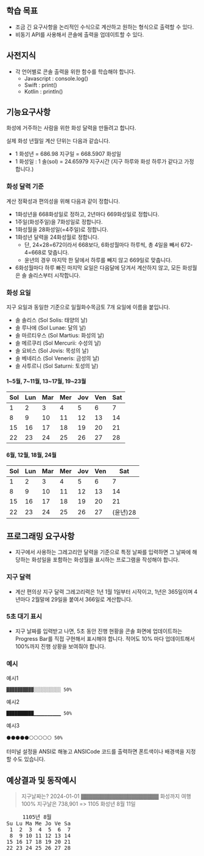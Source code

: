 ## 학습 목표
- 조금 긴 요구사항을 논리적인 수식으로 계산하고 원하는 형식으로 출력할 수 있다.
- 비동기 API를 사용해서 콘솔에 출력을 업데이트할 수 있다.

## 사전지식
- 각 언어별로 콘솔 출력을 위한 함수를 학습해야 합니다.
  - Javascript : console.log()
  - Swift : print()
  - Kotlin : println()

## 기능요구사항
화성에 거주하는 사람을 위한 화성 달력을 만들려고 합니다.

실제 화성 년월일 계산 단위는 다음과 같습니다.
- 1 화성년 = 686.98 지구일 = 668.5907 화성일
- 1 화성일 : 1 솔(sol) = 24.65979 지구시간 (지구 하루와 화성 하루가 같다고 가정합니다.)

### 화성 달력 기준
계산 정확성과 편의성을 위해 다음과 같이 정합니다.
- 1화성년을 668화성일로 정하고, 2년마다 669화성일로 정합니다.
- 1주일(화성주일)을 7화성일로 정합니다.
- 1화성월을 28화성일(=4주일)로 정합니다.
- 1화성년 달력을 24화성월로 정합니다.
  - 단, 24×28=672이라서 668보다, 6화성월마다 하루씩, 총 4일을 빼서 672-4=668로 맞춥니다.
  - 윤년의 경우 마지막 한 달에서 하루를 빼지 않고 669일로 맞춥니다.
- 6화성월마다 하루 빠진 마지막 요일은 다음달에 당겨서 계산하지 않고, 모든 화성월은 솔 솔리스부터 시작합니다.

### 화성 요일
지구 요일과 동일한 기준으로 일월화수목금토 7개 요일에 이름을 붙입니다.
- 솔 솔리스 (Sol Solis: 태양의 날)
- 솔 루나에 (Sol Lunae: 달의 날)
- 솔 마르티우스 (Sol Martius: 화성의 날)
- 솔 메르쿠리 (Sol Mercurii: 수성의 날)
- 솔 요비스 (Sol Jovis: 목성의 날)
- 솔 베네리스 (Sol Veneris: 금성의 날)
- 솔 사투르니 (Sol Saturni: 토성의 날)

#### 1~5월, 7~11월, 13~17월, 19~23월
Sol | Lun | Mar | Mer | Jov | Ven | Sat
--- | --- | --- | --- | --- | --- | ---
1   | 2   | 3   | 4   | 5   | 6   | 7
8   | 9   | 10  | 11  | 12  | 13  | 14
15  | 16  | 17  | 18  | 19  | 20  | 21
22  | 23  | 24  | 25  | 26  | 27  | 28

#### 6월, 12월, 18월, 24월
Sol | Lun | Mar | Mer | Jov | Ven | Sat
--- | --- | --- | --- | --- | --- | ---
1   | 2   | 3   | 4   | 5   | 6   | 7
8   | 9   | 10  | 11  | 12  | 13  | 14
15  | 16  | 17  | 18  | 19  | 20  | 21
22  | 23  | 24  | 25  | 26  | 27  | (윤년)28

## 프로그래밍 요구사항
- 지구에서 사용하는 그레고리안 달력을 기준으로 특정 날짜를 입력하면 그 날짜에 해당하는 화성일을 포함하는 화성월을 표시하는 프로그램을 작성해야 합니다.

### 지구 달력
- 계산 편의상 지구 달력 그레고리력은 1년 1월 1일부터 시작이고, 1년은 365일이며 4년마다 2월말에 29일을 붙여서 366일로 계산합니다.

### 5초 대기 표시
- 지구 날짜를 입력받고 나면, 5초 동안 진행 현황을 콘솔 화면에 업데이트하는 Progress Bar를 직접 구현해서 표시해야 합니다. 적어도 10% 마다 업데이트해서 100%까지 진행 상황을 보여줘야 합니다.

### 예시
예시1
```plaintext
▓▓▓▓▓▓▓▓▓▓░░░░░░░░░░ 50%
```
예시2
```plaintext
██████████▁▁▁▁▁▁▁▁▁▁ 50%
```
예시3
```plaintext
⚫⚫⚫⚫⚫⚪⚪⚪⚪⚪ 50%
```
터미널 설정을 ANSI로 해놓고 ANSICode 코드를 출력하면 폰트색이나 배경색을 지정할 수도 있습니다.

## 예상결과 및 동작예시
> 지구날짜는? 2024-01-01
▓▓▓▓▓▓▓▓▓▓▓▓▓▓▓▓▓▓▓▓ 화성까지 여행 100%
지구날은 738,901 => 1105 화성년 8월 11일
<pre>
     1105년 8월
Su Lu Ma Me Jo Ve Sa
 1  2  3  4  5  6  7
 8  9 10 11 12 13 14
15 16 17 18 19 20 21
22 23 24 25 26 27 28

</pre>
